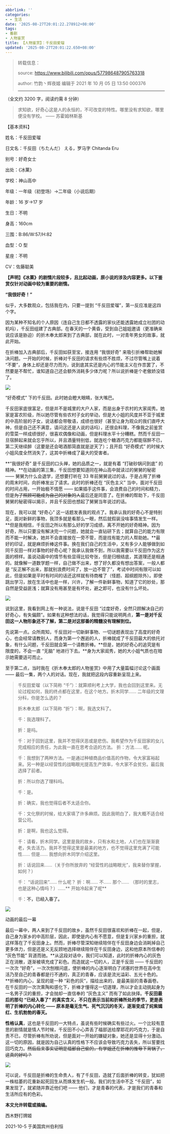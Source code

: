 ```yaml
---
abbrlink: ''
categories:
- - 生活
date: '2025-08-27T20:01:22.278912+08:00'
tags:
- 番剧
- 人物鉴赏
title: 【人物鉴赏】：千反田爱瑠
updated: '2025-08-27T20:01:22.650+08:00'
---
```

> 转载信息：
>
> source: https://www.bilibili.com/opus/577986487905763318
>
> author: 竹韵丶辉夜姬 编辑于 2021 年 10 月 05 日 13:50 000376
>
> ---

（全文约 3200 字，阅读约需 8 分钟）

> 求知欲，好奇心这是人的永恒的，不可改变的特性。哪里没有求知欲，哪里便没有学校。 —— 苏霍姆林斯基

【基本资料】

姓名：千反田爱瑠

日文名：千反田（ちたんだ） える，罗马字 Chitanda Eru

别号：好奇女士

出处：《冰菓》

学校：神山高中

年级：一年级（初登场）→二年级（小说后期）

年龄：16 岁→17 岁

生日：不明

身高：160cm

三围：B:86/W:57/H:82

血型：O 型

星座：不明

CV：佐藤聪美

**【声明】《冰菓》的剧情片段较多，且比起动画，原小说的涉及内容更多。以下鉴赏仅针对动画中较为重要的剧情。**

**“我很好奇！”**

似乎，大多数观众，包括我在内，只要一提到 “千反田爱瑠”，第一反应准是这四个字。

因为某种不知名的个人原因（连自己生日都不透露的家伙还能透露她成立社团的动机吗），千反田组建了古典部。在春天的一个黄昏，受到自己姐姐邀请（更准确来说应该是胁迫）的折木奉太郎来到了古典部，就在此时，一对青年男女的故事，就此开始。

在折棒加入古典部后，千反田如获至宝，接连用 “我很好奇” 来吸引折棒帮助她解决问题。一开始的时候，折棒对千反田的请求有些烦不胜烦，不过尽管嘴上说着 “不要”，身体上却还是尽力而为，说到底其实还是内心的节能主义在作祟罢了，不然要是不帮忙，谁知道自己还会额外消耗多少体力呢？所以说折棒是个老傲娇没错了。

[![](https://www.alicetec.cn/upload/image-msil.png)](https://www.alicetec.cn/upload/image-msil.png)

“好奇模式” 下的千反田。此时她会瞪大眼睛，张大嘴巴。

千反田家底很富足，但是并不是城里的大户人家，而是出身于农村的大家闺秀。她家是富农阶级，所以她尽管有些农村子女的举动，但是大小姐的风度并不亚于城里的中高阶层的子女，说话都会带敬语，成绩也很好（甚至让身为观众的我们直呼大神，但是自己还不满意，请问这还是人说的话吗），还很会料理，不像我之前鉴赏的雪菜一样成绩很好，很喜欢偶像和动画，但是料理水平十分糟糕。然而千反田一旦宿醉起来就会忘乎所以，并且酒量特别低，就连吃个糖酒巧克力都能宿醉不已，第二天继续醉（这要是还会喝酒那简直就是逆天了）；且开启 “好奇模式” 的时候大小姐风度全然消失了，这其中折棒成了最大的受害者。

**“我很好奇” 是千反田的口头禅，她的品质之一，就是有着 “打破砂锅问到底” 的精神。**在动画的第三集，千反田想要知道同在神山高中就读过的舅舅的秘密 —— 舅舅为什么会退学，还想要打听在 33 年前舅舅说过的话，于是占用了折棒的周末时间，向折棒发出了请求。此时的折棒还在 “灰色主义” 当中，面对千反田的时间占用，一开始极不情愿 —— 如果插手这件事，会浪费自己的时间和精力，但是~~为了照顾可能成为自己的对象的人~~最后还是同意了。在折棒的帮助下，千反田舅舅的秘密得以揭示，并且千反田也想起了舅舅当年说过的话。

现在，我可以就 “好奇心” 这一话题发表我的观点了。我承认我的好奇心不是特别足，面对新鲜的事物，我顶多就是看那么一眼，然后就假装没啥事情发生一样。**但是我相信，千反田之所以有那么好的学习成绩，离不开她的好奇精神。因为好奇，所以只要没有解决完一个问题，她就会一直钻研下去；就算自己的能力有限而不能一时解决，她并不会直接放在一旁不管，而是找有能力的人帮助她。**最好的印证，就是麻烦折棒这件事。换在我们自己的生活中，又有多少人能够做到如同千反田一样对事物的好奇心呢？我承认我做不到，所以我需要以千反田作为这方面的榜样。虽说动画中的情节有些显得比较夸张，但是归根结底，其道理还是相通的。就像解一道数学题一样，自己做不出来，想了好久都没有想出答案，一般人都是 “反正解不出来，那就别浪费时间了，放一边不管了”，考试中时间有限可以如此，但是如果是平时有时间的话还这样就有待商榷了（怪题、超纲题除外）。即使跳出学习，放在生活中也是一样，兴许，了解一件新鲜事物，知道了它的妙处，那自然是受益匪浅；就算没有用甚至是有坏处，避之即可，也没有什么坏处。

[![](https://www.alicetec.cn/upload/image-vusf.png)](https://www.alicetec.cn/upload/image-vusf.png)

说到这里，我看到网上有一种说法，说是千反田 “过度好奇，全然只顾解决自己的好奇心，有失偏颇”。如果有这种想法的话，我觉得只能说明两点，**第一是对千反田这一人物形象还不了解，第二是对这部番的精髓没有理解到位。**

先说第一点。众所周知，千反田对一切新鲜事物、一切谜题表现出了高度的好奇心，也会经常请教别人，而身为第一个邂逅的人，折棒就成了千反田最大的依托对象，有什么问题，千反田就会第一个请教折棒。**但是，她的好奇心的追究是有限度的，不会一直 “无脑” 地进行下去。**身为大家闺秀，她的大小姐气质也在暗示她需要适可而止。

至于第二点，当时我在《折木奉太郎的人物鉴赏》中用了大量篇幅讨论这个画面 —— 最后一集，两个人的对话。现在，我就把这段内容重新呈现上来。

> 千反田爱瑠（以下简称 “千”）：就算顺利考上大学，我也会回到这里来。无论过程如何，我的终点都在这里，在这个地方。折木同学…… 二年级的文理分科，你是怎么选的？
>
> 折木奉太郎（以下简称 “折”）：啊，我选文科了。
>
> 千：我选理科了。
>
> 折：是吗。
>
> 千：对于回到这里，我并不觉得厌恶或是悲伤。我希望作为千反田家的女儿完成相应的责任，为此我一直在思考合适的方法。  折：方法…… 呢。
>
> 千：我想到了两种方法。一是通过种植商品价值高的作物，令大家富裕起来。另一种是以经营性的战略眼光提高生产效率，令大家不会贫穷。最后我选择了前者。
>
> 折：所以你选了理科吗。
>
> 千：是。
>
> 折：确实，我也觉得后者不太适合你。
>
> 千：文化祭的时候，给大家填了许多麻烦。因此我明白了，我大概不适合经营公司。
>
> 折：是啊，我也这么觉得。
>
> 千：请看，折木同学。这里是我的故乡，只有水和土地，人们也在渐渐衰老，失去活力。我并不觉得这里是最美的地方，也不觉得这里充满了可能性…… 但是…… 我想向折木同学介绍这里。
>
> 折：话说回来……（关于你所放弃的 “经营性的战略眼光”，我来替你掌握，如何？）
>
> 千： “话说回来”…… 什么呢？  折：啊…… 不…… 那个…… （那时的里志，也是这种心情吗？）……** 开始冷起来了呢**
>
> 千：**不，已经入春了。**

[![](https://www.alicetec.cn/upload/image-hbga.png)](https://www.alicetec.cn/upload/image-hbga.png)

动画的最后一幕

最后一幕中，两人来到了千反田的故乡，虽然千反田很喜欢和折棒在一起，但是，自己身为家乡的中高阶层，因此，即使是内心有不愿意，但是复兴家乡的重担，就这样落在了千反田身上。然而，折棒尽管深知继续陪伴在千反田身边会消耗掉自己更多体力，但是还是义无反顾地选择继续陪伴在千反田身边，这和他原本所信奉的 “灰色节能” 背道而驰。**从这段对话中，我们可以知道，此时的折棒内心的灰色正在消散，逐渐被填充成了彩色。而造就这一切的人，正是千反田 —— 千反田的一次次 “好奇”，一次次刨根问底，使折棒的内心逐渐明白了闭塞的世界在高中生活乃至自己的青春都是行不通的，真正的青春，应该是流光溢彩、五光十色的。**折棒的内心，呈现的是一种 “彩色的灰”，描绘出来的，是最美丽的青春画卷。在千反田的一次次熏陶和感化下，折棒才懂得这一切道理，所以才会主动挑起身为一名男子汉的重担，才会抛却一直信奉的 “灰色主义” 而有了如此抉择。**千反田最后的那句 “已经入春了” 的真实含义，不只在表示当前和折棒所处的季节，更是表明了折棒的内心转化 —— 原本是毫无生气、死气沉沉的冬天，逐渐变成了姹紫嫣红、生机勃勃的春天。**

**性格认真**，这也是千反田的一大特点，虽说有些时候确实有些过火。一个比较有意思的剧情就是情人节时候，千反田不小心弄丢了福部送给摩耶花的巧克力，于是自责不已，尽管折棒有所劝说，但是面对一开始的嫌疑对象，她还是显得十分激动。这一切的原因，就是因为自己认真的性格下不应该会导致巧克力丢失，所以誓要找回巧克力。~~然后后来事实证明是福部自己偷的，有学姐还在折棒的推导下背锅了，这真的好吗？~~

[![](https://www.alicetec.cn/upload/image-jckb.png)](https://www.alicetec.cn/upload/image-jckb.png)

可以说，千反田是折棒的生命贵人，有了千反田，造就了后面折棒的转变，犹如把一株枯萎的花重新起死回生从而焕发生机一般。我们的生活中不乏 “千反田”，如果发现了，就紧随并靠近他们吧 —— 他们，才是青春的代表，才是我们的青春和生活所应有的色彩。

**本文允许转载或摘编。**

西木野打牌姬

2021-10-5 于美国宾州伯利恒
